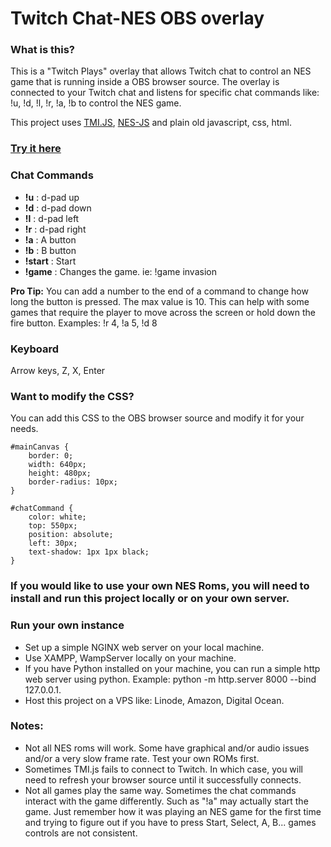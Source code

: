 # Twitch Chat-NES OBS overlay

### What is this?

This is a "Twitch Plays" overlay that allows Twitch chat to control an NES game that is running inside a OBS browser
source. The overlay is connected to your Twitch chat and listens for specific chat commands like: !u, !d, !l, !r, !a, !b
to control the NES game.

This project uses [TMI.JS](https://tmijs.com/), [NES-JS](https://github.com/takahirox/nes-js) and plain old javascript,
css, html.

### [Try it here](https://twitch-chat-nes.pages.dev/)

### Chat Commands

- **!u** : d-pad up
- **!d** : d-pad down
- **!l** : d-pad left
- **!r** : d-pad right
- **!a** : A button
- **!b** : B button
- **!start** : Start
- **!game** : Changes the game. ie: !game invasion

**Pro Tip:** You can add a number to the end of a command to change how long the button is pressed. The max value is 10.
This can help with some games that require the player to move across the screen or hold down the fire button.
Examples: !r 4, !a 5, !d 8

### Keyboard

Arrow keys, Z, X, Enter

### Want to modify the CSS?

You can add this CSS to the OBS browser source and modify it for your needs.

```
#mainCanvas {
    border: 0;
    width: 640px;
    height: 480px;
    border-radius: 10px;
}

#chatCommand {
    color: white; 
    top: 550px;
    position: absolute;
    left: 30px;
    text-shadow: 1px 1px black;
}
```

### If you would like to use your own NES Roms, you will need to install and run this project locally or on your own server.

### Run your own instance

- Set up a simple NGINX web server on your local machine.
- Use XAMPP, WampServer locally on your machine.
- If you have Python installed on your machine, you can run a simple http web server using python. Example: python -m
  http.server 8000 --bind 127.0.0.1.
- Host this project on a VPS like: Linode, Amazon, Digital Ocean.

### Notes:

- Not all NES roms will work. Some have graphical and/or audio issues and/or a very slow frame rate. Test your own ROMs
  first.
- Sometimes TMI.js fails to connect to Twitch. In which case, you will need to refresh your browser source until it
  successfully connects.
- Not all games play the same way. Sometimes the chat commands interact with the game differently. Such as "!a" may
  actually start the game. Just remember how it was playing an NES game for the first time and trying to figure out if
  you have to press Start, Select, A, B... games controls are not consistent.